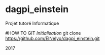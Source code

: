 # dagpi_einstein
Projet tutoré Informatique

#HOW TO GIT
*Initialisation*
git clone https://github.com/ElNelyo/dagpi_einstein.git

2017
